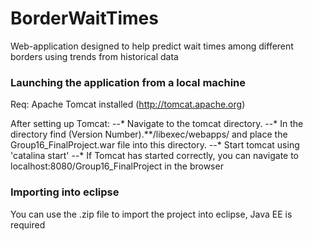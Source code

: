 # BorderWaitTimes
Web-application designed to help predict wait times among different borders using trends from historical data

### Launching the application from a local machine
Req: Apache Tomcat installed (http://tomcat.apache.org) 

After setting up Tomcat:
	--* Navigate to the tomcat directory.
	--* In the directory find (Version Number).**/libexec/webapps/ and place the Group16_FinalProject.war file into this directory.
	--* Start tomcat using 'catalina start'
	--* If Tomcat has started correctly, you can navigate to localhost:8080/Group16_FinalProject in the browser

### Importing into eclipse
You can use the .zip file to import the project into eclipse, Java EE is required